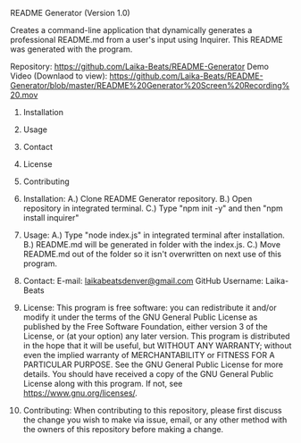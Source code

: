 README Generator (Version 1.0)

Creates a command-line application that dynamically generates a professional README.md from a user's input using Inquirer. This README was generated with the program.

Repository: https://github.com/Laika-Beats/README-Generator
Demo Video (Downlaod to view): https://github.com/Laika-Beats/README-Generator/blob/master/README%20Generator%20Screen%20Recording%20.mov


1. Installation
2. Usage
3. Contact
4. License
5. Contributing


1. Installation:
A.) Clone README Generator repository. 
B.) Open repository in integrated terminal.
C.) Type "npm init -y" and then "npm install inquirer"

2. Usage:
A.) Type "node index.js" in integrated terminal after installation.  
B.) README.md will be generated in folder with the index.js. 
C.) Move README.md out of the folder so it isn't overwritten on next use of this program.

3. Contact:
E-mail: laikabeatsdenver@gmail.com
GitHub Username: Laika-Beats

4. License:
This program is free software: you can redistribute it and/or modify it under the terms of the GNU General Public License as published by the Free Software Foundation, either version 3 of the License, or (at your option) any later version.
This program is distributed in the hope that it will be useful, but WITHOUT ANY WARRANTY; without even the implied warranty of MERCHANTABILITY or FITNESS FOR A PARTICULAR PURPOSE.  See the GNU General Public License for more details. You should have received a copy of the GNU General Public License along with this program.  If not, see <https://www.gnu.org/licenses/>.

5. Contributing:
When contributing to this repository, please first discuss the change you wish to make via issue, email, or any other method with the owners of this repository before making a change.
